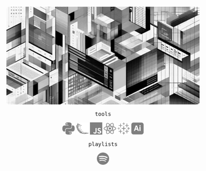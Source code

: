 <p align="center"><img src="banner-half.jpg" height="256px" width="512px" style="border-radius:2%"></p>
<p align="center" style="font-family: monospace">tools</p>
<p align="center"><a href="https://www.python.org/" title="Python"><img src="icons/python.png" width="32px" height="32px"/></a> <a href="https://flask.palletsprojects.com/en/2.3.x/" title="Flask"><img src="icons/flask.png" width="32px" height="32px"/></a> <a href="https://www.javascript.com/" title="JavaScript"><img src="icons/javascript.png" width="32px" height="32px"/></a> <a href="https://react.dev/" title="React"><img src="icons/react.png" width="32px" height="32px"/></a>  <a href="https://www.tableau.com/" title="Tableau"><img src="icons/tableau.png" width="32px" height="32px"/></a> <a href="https://www.adobe.com/creativecloud.html" title="Adobe Illustrator"><img src="icons/ai.png" width="32px" height="32px"/></a></p>

<p align="center" style="font-family: monospace">playlists</p>
<p align="center"><a href="https://open.spotify.com/user/kl4xfi4lpihuljak3tg329sjz?si=4c17e4e2fde4470e"  title="Spotify"><img src="icons/spotify.png" width="32px" height="32px"/></a></p>
